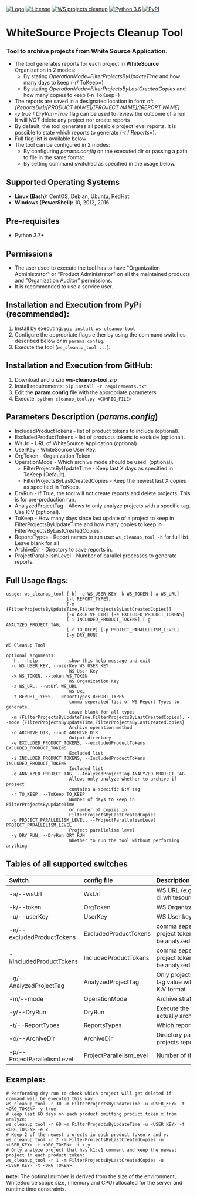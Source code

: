 [![Logo](https://whitesource-resources.s3.amazonaws.com/ws-sig-images/Whitesource_Logo_178x44.png)](https://www.whitesourcesoftware.com/)
[![License](https://img.shields.io/badge/License-Apache%202.0-yellowgreen.svg)](https://opensource.org/licenses/Apache-2.0) 
[![WS projects cleanup](https://github.com/whitesource-ps/ws-cleanup-tool/actions/workflows/ci.yml/badge.svg)](https://github.com/whitesource-ps/ws-cleanup-tool/actions/workflows/ci.yml)
[![Python 3.6](https://upload.wikimedia.org/wikipedia/commons/thumb/8/8c/Blue_Python_3.6%2B_Shield_Badge.svg/86px-Blue_Python_3.6%2B_Shield_Badge.svg.png)](https://www.python.org/downloads/release/python-360/)
[![PyPI](https://img.shields.io/pypi/v/ws-cleanup-tool?style=plastic)](https://pypi.org/project/ws-cleanup-tool/)

# WhiteSource Projects Cleanup Tool
### Tool to archive projects from White Source Application.
* The tool generates reports for each project in **WhiteSource** Organization in 2 modes: 
  * By stating _OperationMode=FilterProjectsByUpdateTime_ and how many days to keep (-r/ ToKeep=)
  * By stating _OperationMode=FilterProjectsByLastCreatedCopies_ and how many copies to keep (-r/ ToKeep=)
* The reports are saved in a designated location in form of: _[ReportsDir]/[PRODUCT NAME]/[PROJECT NAME]/[REPORT NAME]_  
* _-y true_ / _DryRun=True_ flag can be used to review the outcome of a run. It will _NOT_ delete any project nor create reports 
* By default, the tool generates all possible project level reports. It is possible to state which reports to generate (_-t_ / _Reports=_).
* Full flag list is available below
* The tool can be configured in 2 modes:
  * By configuring _params.config_ on the executed dir or passing a path to file in the same format.
  * By setting command switched as specified in the usage below. 
## Supported Operating Systems
- **Linux (Bash):**	CentOS, Debian, Ubuntu, RedHat
- **Windows (PowerShell):**	10, 2012, 2016

## Pre-requisites
* Python 3.7+

## Permissions
* The user used to execute the tool has to have "Organization Administrator" or "Product Administrator" on all the maintained products and "Organization Auditor" permissions. 
* It is recommended to use a service user.

## Installation and Execution from PyPi (recommended):
1. Install by executing: `pip install ws-cleanup-tool`
2. Configure the appropriate flags either by using the command switches described below or in `params.config`.
3. Execute the tool (`ws_cleanup_tool ...`). 
## Installation and Execution from GitHub:
1. Download and unzip **ws-cleanup-tool.zip** 
1. Install requirements: `pip install -r requirements.txt`
1. Edit the **param.config** file with the appropriate parameters
1. Execute: `python cleanup_tool.py <CONFIG_FILE>` 
  
## Parameters Description (_params.config_)
* IncludedProductTokens - list of product tokens to include (optional).
* ExcludedProductTokens - list of products tokens to exclude (optional).
* WsUrl - URL of WhiteSource Application (optional).
* UserKey  - WhiteSource User Key.
* OrgToken - Organization Token.
* OperationMode - Which archive mode should be used. (optional).
  * FilterProjectsByUpdateTime - Keep last X days as specified in ToKeep (Default).
  * FilterProjectsByLastCreatedCopies - Keep the newest last X copies as specified in ToKeep. 
* DryRun - If True, the tool will not create reports and delete projects. This is for pre-production run.
* AnalyzedProjectTag - Allows to only analyze projects with a specific tag. Use K:V (optional).
* ToKeep - How many days since last update of a project to keep in FilterProjectsByUpdateTime and how many copies to keep in FilterProjectsByLastCreatedCopies.
* ReportsTypes - Report names to run use: `ws_cleanup_tool -h` for full list. Leave blank for all 
* ArchiveDir - Directory to save reports in.
* ProjectParallelismLevel - Number of parallel processes to generate reports.
 
## Full Usage flags:
```shell
usage: ws_cleanup_tool [-h] -u WS_USER_KEY -k WS_TOKEN [-a WS_URL]
                       [-t REPORT_TYPES]
                       [-m {FilterProjectsByUpdateTime,FilterProjectsByLastCreatedCopies}]
                       [-o ARCHIVE_DIR] [-e EXCLUDED_PRODUCT_TOKENS]
                       [-i INCLUDED_PRODUCT_TOKENS] [-g ANALYZED_PROJECT_TAG]
                       [-r TO_KEEP] [-p PROJECT_PARALLELISM_LEVEL]
                       [-y DRY_RUN]

WS Cleanup Tool

optional arguments:
  -h, --help            show this help message and exit
  -u WS_USER_KEY, --userKey WS_USER_KEY
                        WS User Key
  -k WS_TOKEN, --token WS_TOKEN
                        WS Organization Key
  -a WS_URL, --wsUrl WS_URL
                        WS URL
  -t REPORT_TYPES, --ReportTypes REPORT_TYPES
                        comma seperated list of WS Report Types to generate.
                        Leave blank for all types
  -m {FilterProjectsByUpdateTime,FilterProjectsByLastCreatedCopies}, --mode {FilterProjectsByUpdateTime,FilterProjectsByLastCreatedCopies}
                        Archive operation method
  -o ARCHIVE_DIR, --out ARCHIVE_DIR
                        Output directory
  -e EXCLUDED_PRODUCT_TOKENS, --excludedProductTokens EXCLUDED_PRODUCT_TOKENS
                        Excluded list
  -i INCLUDED_PRODUCT_TOKENS, --IncludedProductTokens INCLUDED_PRODUCT_TOKENS
                        Included list
  -g ANALYZED_PROJECT_TAG, --AnalyzedProjectTag ANALYZED_PROJECT_TAG
                        Allows only analyze whether to archive if project
                        contains a specific K:V tag
  -r TO_KEEP, --ToKeep TO_KEEP
                        Number of days to keep in FilterProjectsByUpdateTime
                        or number of copies in
                        FilterProjectsByLastCreatedCopies
  -p PROJECT_PARALLELISM_LEVEL, --ProjectParallelismLevel PROJECT_PARALLELISM_LEVEL
                        Project parallelism level
  -y DRY_RUN, --DryRun DRY_RUN
                        Whether to run the tool without performing anything
```

## Tables of all supported switches
 
| Switch                       | config file             | Description                                                       	 | Default 					  |
|:-----------------------------|:------------------------|:----------------------------------------------------------------------|:---------------------------|
| -a/--wsUrl                   | WsUrl                   | WS URL (e.g. saas, di.whitesourcesoftware.com)                    	 | saas	   					  |
| -k/--token                   | OrgToken                | WS Organization Token                                             	 | -	   				      |
| -u/--userKey                 | UserKey                 | WS User key                                                       	 | -	   					  |
| -e/--excludedProductTokens   | ExcludedProductTokens   | comma seperated list of project tokens that will not be analyzed  	 | none	   					  |
| -i/IncludedProductTokens     | IncludedProductTokens   | comma seperated list of project tokens that will only be analyzed 	 | all	  					  |
| -g/--AnalyzedProjectTag      | AnalyzedProjectTag      | Only projects containing the tag value will be analyzed in K:V format | -	  					  |
| -m/--mode                    | OperationMode           | Archive strategy										                 | FilterProjectsByUpdateTime |
| -y/--DryRun                  | DryRun                  | Execute the tool without actually archiving 							 | False					  |
| -t/--ReportTypes             | ReportsTypes            | Which report to run 													 | all						  |
| -o/--ArchiveDir              | ArchiveDir              | Directory path of archived projects reports 							 | curret path 				  |
| -p/--ProjectParallelismLevel | ProjectParallelismLevel | Number of threads to run											     | 5						  |


## Examples:
```shell
# Performing dry run to check which project will get deleted if command will be executed this way: 
ws_cleanup_tool -r 30 -m FilterProjectsByUpdateTime -u <USER_KEY> -t <ORG_TOKEN> -y true 
# keep last 60 days on each product omitting product token x from analyze:
ws_cleanup_tool -r 60 -m FilterProjectsByUpdateTime -u <USER_KEY> -t <ORG_TOKEN> -e x
# Keep 2 of the newest projects in each product token x and y:
ws_cleanup_tool -r 2 -m FilterProjectsByLastCreatedCopies -u <USER_KEY> -t <ORG_TOKEN> -i x,y
# Only analyze project that has k1:v1 comment and keep the newest project in each product token:
ws_cleanup_tool -r 1 -m FilterProjectsByLastCreatedCopies -u <USER_KEY> -t <ORG_TOKEN>
```

**note:** The optimal number is derived from the size of the environment, WhiteSource scope size, (memory and CPU) allocated for the server and runtime time constraints.    
